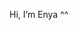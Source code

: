 Hi, I’m Enya ^^ 


<!---
3nya/3nya is a ✨ special ✨ repository because its `README.md` (this file) appears on your GitHub profile.
You can click the Preview link to take a look at your changes.
--->
